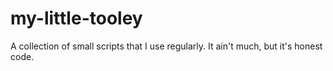 # my-little-tooley
A collection of small scripts that I use regularly. It ain't much, but it's honest code.
